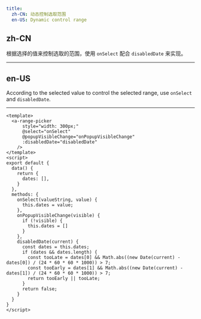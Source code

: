 ```yaml
title:
  zh-CN: 动态控制选取范围
  en-US: Dynamic control range
```

## zh-CN

根据选择的值来控制选取的范围，使用 `onSelect` 配合 `disabledDate` 来实现。

---

## en-US

According to the selected value to control the selected range, use `onSelect` and `disabledDate`.

---

```vue
<template>
  <a-range-picker
      style="width: 300px;"
      @select="onSelect"
      @popupVisibleChange="onPopupVisibleChange"
      :disabledDate="disabledDate"
    />
</template>
<script>
export default {
  data() {
    return {
      dates: [],
    }
  },
  methods: {
    onSelect(valueString, value) {
      this.dates = value;
    },
    onPopupVisibleChange(visible) {
      if (!visible) {
        this.dates = []
      }
    },
    disabledDate(current) {
      const dates = this.dates;
      if (dates && dates.length) {
        const tooLate = dates[0] && Math.abs((new Date(current) - dates[0]) / (24 * 60 * 60 * 1000)) > 7;
        const tooEarly = dates[1] && Math.abs((new Date(current) - dates[1]) / (24 * 60 * 60 * 1000)) > 7;
        return tooEarly || tooLate;
      }
      return false;
    }
  }
}
</script>
```
